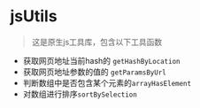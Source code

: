 # jsUtils
> 这是原生js工具库，包含以下工具函数
- 获取网页地址当前hash的 `getHashByLocation`  
- 获取网页地址参数的值的 `getParamsByUrl`
- 判断数组中是否包含某个元素的`arrayHasElement`
- 对数组进行排序`sortBySelection`